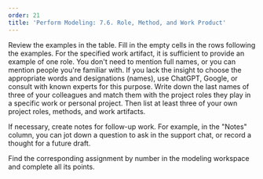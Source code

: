 ```yaml
---
order: 21
title: 'Perform Modeling: 7.6. Role, Method, and Work Product'
---
```


Review the examples in the table. Fill in the empty cells in the rows following the examples. For the specified work artifact, it is sufficient to provide an example of one role. You don't need to mention full names, or you can mention people you're familiar with. If you lack the insight to choose the appropriate words and designations (names), use ChatGPT, Google, or consult with known experts for this purpose. Write down the last names of three of your colleagues and match them with the project roles they play in a specific work or personal project. Then list at least three of your own project roles, methods, and work artifacts.

If necessary, create notes for follow-up work. For example, in the "Notes" column, you can jot down a question to ask in the support chat, or record a thought for a future draft.

Find the corresponding assignment by number in the modeling workspace and complete all its points.